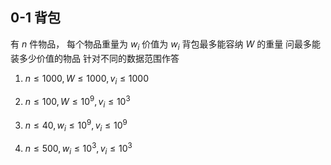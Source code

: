 ## 0-1 背包

有 $n$ 件物品， 每个物品重量为 $w_i$  价值为 $w_i$ 背包最多能容纳 $W$ 的重量 问最多能装多少价值的物品
针对不同的数据范围作答

1. $n \le 1000, W \le 1000, v_i \le 1000$

2. $n \le 100, W \le 10^9, v_i \le 10^3$

3. $n \le 40, w_i \le 10^9, v_i \le 10^9$

4. $n \le 500, w_i \le 10^3, v_i \le 10^3$

